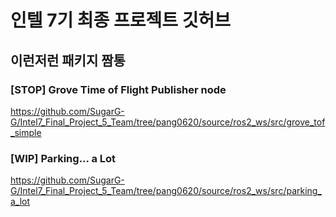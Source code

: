 # 인텔 7기 최종 프로젝트 깃허브 #
## 이런저런 패키지 짬통

### [STOP] Grove Time of Flight Publisher node
https://github.com/SugarG-G/Intel7_Final_Project_5_Team/tree/pang0620/source/ros2_ws/src/grove_tof_simple

### [WIP] Parking... a Lot
https://github.com/SugarG-G/Intel7_Final_Project_5_Team/tree/pang0620/source/ros2_ws/src/parking_a_lot



